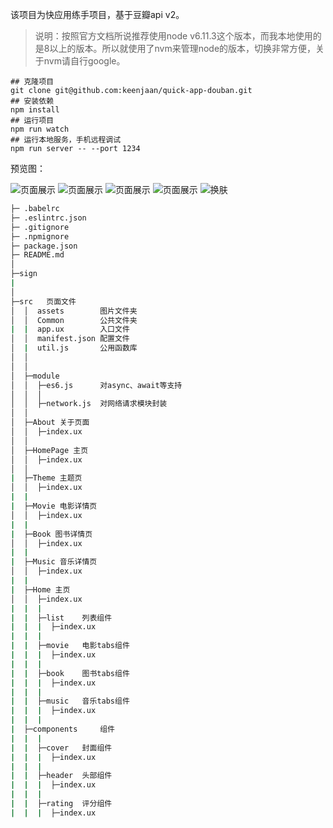 该项目为快应用练手项目，基于豆瓣api v2。
> 说明：按照官方文档所说推荐使用node v6.11.3这个版本，而我本地使用的是8以上的版本。所以就使用了nvm来管理node的版本，切换非常方便，关于nvm请自行google。

~~~
## 克隆项目
git clone git@github.com:keenjaan/quick-app-douban.git
## 安装依赖
npm install
## 运行项目
npm run watch
## 运行本地服务，手机远程调试
npm run server -- --port 1234
~~~


预览图：

![页面展示](shotscreen/5.gif)	![页面展示](shotscreen/6.gif)	![页面展示](shotscreen/7.gif)	![页面展示](shotscreen/8.gif)	![换肤](shotscreen/1.gif)
~~~bash
├─ .babelrc
├─ .eslintrc.json
├─ .gitignore
├─ .npmignore
├─ package.json
├─ README.md
│
├─sign
|
│
├─src   页面文件
│  │  assets 		图片文件夹
│  │  Common    	公共文件夹
|  |  app.ux		入口文件
│  │  manifest.json 配置文件
│  |  util.js		公用函数库
│  │   
│  │
│  ├─module
│  │  ├─es6.js		对async、await等支持
│  │  │      
│  │  ├─network.js	对网络请求模块封装        
│  │  
│  ├─About 关于页面
│  │  ├─index.ux
│  │       
│  ├─HomePage 主页
│  │  ├─index.ux
│  │
|  ├─Theme 主题页
│  │  ├─index.ux
|  |
|  ├─Movie 电影详情页
│  │  ├─index.ux
|  |
|  ├─Book 图书详情页
│  │  ├─index.ux
|  |
|  ├─Music 音乐详情页
│  │  ├─index.ux
|  |
|  ├─Home 主页
│  │  ├─index.ux
|  |  |
|  |  ├─list	列表组件
|  |  |  ├─index.ux
|  |  |
|  |  ├─movie	电影tabs组件
|  |  |  ├─index.ux
|  |  |
|  |  ├─book	图书tabs组件
|  |  |  ├─index.ux
|  |  |
|  |  ├─music	音乐tabs组件
|  |  |  ├─index.ux
|  |  |
|  ├─components		组件	
|  |  |
|  |  ├─cover	封面组件
|  |  |  ├─index.ux
|  |  |
|  |  ├─header	头部组件
|  |  |  ├─index.ux
|  |  |
|  |  ├─rating	评分组件
|  |  |  ├─index.ux
~~~

